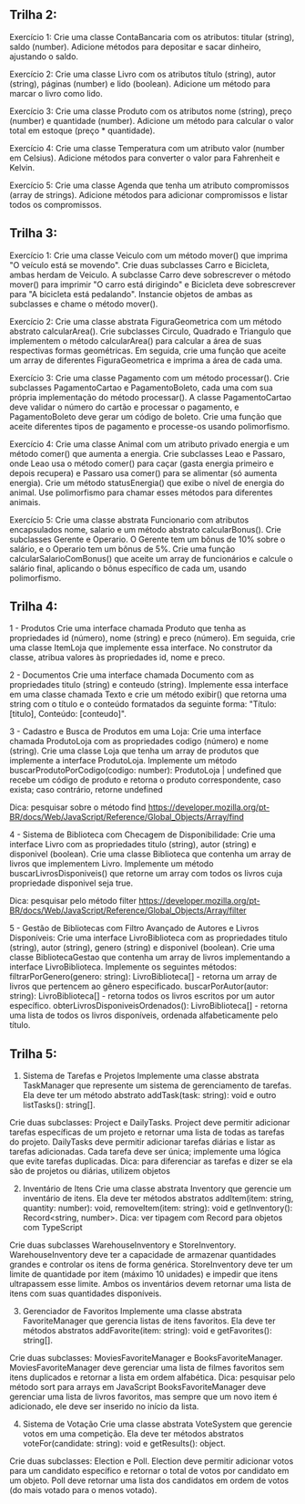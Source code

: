 ## Trilha 2:

Exercício 1: 
Crie uma classe ContaBancaria com os atributos: titular (string), saldo (number). Adicione métodos para depositar e sacar dinheiro, ajustando o saldo.

Exercício 2: 
Crie uma classe Livro com os atributos título (string), autor (string), páginas (number) e lido (boolean). Adicione um método para marcar o livro como lido.

Exercício 3: 
Crie uma classe Produto com os atributos nome (string), preço (number) e quantidade (number). Adicione um método para calcular o valor total em estoque (preço * quantidade).

Exercício 4: 
Crie uma classe Temperatura com um atributo valor (number em Celsius). Adicione métodos para converter o valor para Fahrenheit e Kelvin.

Exercício 5: 
Crie uma classe Agenda que tenha um atributo compromissos (array de strings). Adicione métodos para adicionar compromissos e listar todos os compromissos.

## Trilha 3:

Exercício 1: 
Crie uma classe Veiculo com um método mover() que imprima "O veículo está se movendo". Crie duas subclasses Carro e Bicicleta, ambas herdam de Veiculo. A subclasse Carro deve sobrescrever o método mover() para imprimir "O carro está dirigindo" e Bicicleta deve sobrescrever para "A bicicleta está pedalando". Instancie objetos de ambas as subclasses e chame o método mover().



Exercício 2:
Crie uma classe abstrata FiguraGeometrica com um método abstrato calcularArea(). Crie subclasses Circulo, Quadrado e Triangulo que implementem o método calcularArea() para calcular a área de suas respectivas formas geométricas. Em seguida, crie uma função que aceite um array de diferentes FiguraGeometrica e imprima a área de cada uma.

 

Exercício 3:
Crie uma classe Pagamento com um método processar(). Crie subclasses PagamentoCartao e PagamentoBoleto, cada uma com sua própria implementação do método processar(). A classe PagamentoCartao deve validar o número do cartão e processar o pagamento, e PagamentoBoleto deve gerar um código de boleto. Crie uma função que aceite diferentes tipos de pagamento e processe-os usando polimorfismo.



Exercício 4:
Crie uma classe Animal com um atributo privado energia e um método comer() que aumenta a energia. Crie subclasses Leao e Passaro, onde Leao usa o método comer() para caçar (gasta energia primeiro e depois recupera) e Passaro usa comer() para se alimentar (só aumenta energia). Crie um método statusEnergia() que exibe o nível de energia do animal. Use polimorfismo para chamar esses métodos para diferentes animais.



Exercício 5:
Crie uma classe abstrata Funcionario com atributos encapsulados nome, salario e um método abstrato calcularBonus(). Crie subclasses Gerente e Operario. O Gerente tem um bônus de 10% sobre o salário, e o Operario tem um bônus de 5%. Crie uma função calcularSalarioComBonus() que aceite um array de funcionários e calcule o salário final, aplicando o bônus específico de cada um, usando polimorfismo.


## Trilha 4:

1 - Produtos
Crie uma interface chamada Produto que tenha as propriedades id (número), nome (string) e preco (número).
Em seguida, crie uma classe ItemLoja que implemente essa interface.
No construtor da classe, atribua valores às propriedades id, nome e preco.

2 - Documentos
Crie uma interface chamada Documento com as propriedades titulo (string) e conteudo (string).
Implemente essa interface em uma classe chamada Texto e crie um método exibir() que retorna uma string com o título e o conteúdo formatados da seguinte forma: "Título: [titulo], Conteúdo: [conteudo]".

3 - Cadastro e Busca de Produtos em uma Loja:
Crie uma interface chamada ProdutoLoja com as propriedades codigo (número) e nome (string).
Crie uma classe Loja que tenha um array de produtos que implemente a interface ProdutoLoja.
Implemente um método buscarProdutoPorCodigo(codigo: number): ProdutoLoja | undefined que recebe um código de produto e retorna o produto correspondente, caso exista; caso contrário, retorne undefined

Dica: pesquisar sobre o método find https://developer.mozilla.org/pt-BR/docs/Web/JavaScript/Reference/Global_Objects/Array/find

4 - Sistema de Biblioteca com Checagem de Disponibilidade:
Crie uma interface Livro com as propriedades titulo (string), autor (string) e disponivel (boolean).
Crie uma classe Biblioteca que contenha um array de livros que implementem Livro.
Implemente um método buscarLivrosDisponiveis() que retorne um array com todos os livros cuja propriedade disponivel seja true. 

Dica: pesquisar pelo método filter https://developer.mozilla.org/pt-BR/docs/Web/JavaScript/Reference/Global_Objects/Array/filter

5 - Gestão de Bibliotecas com Filtro Avançado de Autores e Livros Disponíveis:
Crie uma interface LivroBiblioteca com as propriedades titulo (string), autor (string), genero (string) e disponivel (boolean).
Crie uma classe BibliotecaGestao que contenha um array de livros implementando a interface LivroBiblioteca.
Implemente os seguintes métodos:
filtrarPorGenero(genero: string): LivroBiblioteca[] - retorna um array de livros que pertencem ao gênero especificado.
buscarPorAutor(autor: string): LivroBiblioteca[] - retorna todos os livros escritos por um autor específico.
obterLivrosDisponiveisOrdenados(): LivroBiblioteca[] - retorna uma lista de todos os livros disponíveis, ordenada alfabeticamente pelo título.


## Trilha 5:

1. Sistema de Tarefas e Projetos
Implemente uma classe abstrata TaskManager que represente um sistema de gerenciamento de tarefas. Ela deve ter um método abstrato addTask(task: string): void e outro listTasks(): string[].

Crie duas subclasses: Project e DailyTasks.
Project deve permitir adicionar tarefas específicas de um projeto e retornar uma lista de todas as tarefas do projeto.
DailyTasks deve permitir adicionar tarefas diárias e listar as tarefas adicionadas.
Cada tarefa deve ser única; implemente uma lógica que evite tarefas duplicadas.
Dica: para diferenciar as tarefas e dizer se ela são de projetos ou diárias, utilizem objetos


2. Inventário de Itens
Crie uma classe abstrata Inventory que gerencie um inventário de itens. Ela deve ter métodos abstratos addItem(item: string, quantity: number): void, removeItem(item: string): void e getInventory(): Record<string, number>. Dica: ver tipagem com Record para objetos com TypeScript

Crie duas subclasses WarehouseInventory e StoreInventory.
WarehouseInventory deve ter a capacidade de armazenar quantidades grandes e controlar os itens de forma genérica.
StoreInventory deve ter um limite de quantidade por item (máximo 10 unidades) e impedir que itens ultrapassem esse limite.
Ambos os inventários devem retornar uma lista de itens com suas quantidades disponíveis.


3. Gerenciador de Favoritos
Implemente uma classe abstrata FavoriteManager que gerencia listas de itens favoritos. Ela deve ter métodos abstratos addFavorite(item: string): void e getFavorites(): string[].

Crie duas subclasses: MoviesFavoriteManager e BooksFavoriteManager.
MoviesFavoriteManager deve gerenciar uma lista de filmes favoritos sem itens duplicados e retornar a lista em ordem alfabética. Dica: pesquisar pelo método sort para arrays em JavaScript
BooksFavoriteManager deve gerenciar uma lista de livros favoritos, mas sempre que um novo item é adicionado, ele deve ser inserido no início da lista. 


4. Sistema de Votação
Crie uma classe abstrata VoteSystem que gerencie votos em uma competição. Ela deve ter métodos abstratos voteFor(candidate: string): void e getResults(): object.

Crie duas subclasses: Election e Poll.
Election deve permitir adicionar votos para um candidato específico e retornar o total de votos por candidato em um objeto.
Poll deve retornar uma lista dos candidatos em ordem de votos (do mais votado para o menos votado).